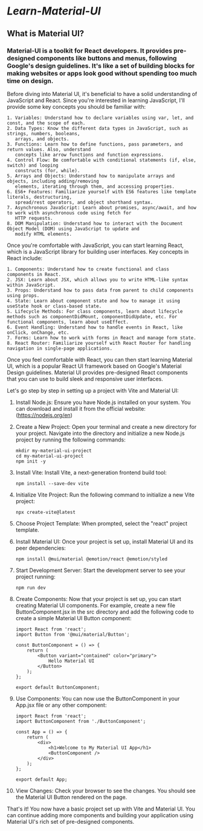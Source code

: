 # *Learn-Material-UI*

## What is Material UI?

### Material-UI is a toolkit for React developers. It provides pre-designed components like buttons and menus, following Google's design guidelines. It's like a set of building blocks for making websites or apps look good without spending too much time on design.

Before diving into Material UI, it's beneficial to have a solid understanding of JavaScript and React. Since you're interested in learning JavaScript, I'll provide some key concepts you should be familiar with:

    1. Variables: Understand how to declare variables using var, let, and const, and the scope of each.
    2. Data Types: Know the different data types in JavaScript, such as strings, numbers, booleans, 
       arrays, and objects.
    3. Functions: Learn how to define functions, pass parameters, and return values. Also, understand 
       concepts like arrow functions and function expressions.
    4. Control Flow: Be comfortable with conditional statements (if, else, switch) and looping 
       constructs (for, while).
    5. Arrays and Objects: Understand how to manipulate arrays and objects, including adding/removing 
       elements, iterating through them, and accessing properties.
    6. ES6+ Features: Familiarize yourself with ES6 features like template literals, destructuring, 
       spread/rest operators, and object shorthand syntax.
    7. Asynchronous JavaScript: Learn about promises, async/await, and how to work with asynchronous code using fetch for 
       HTTP requests.
    8. DOM Manipulation: Understand how to interact with the Document Object Model (DOM) using JavaScript to update and 
       modify HTML elements.

Once you're comfortable with JavaScript, you can start learning React, which is a JavaScript library for building user interfaces. Key concepts in React include:


    1. Components: Understand how to create functional and class components in React.
    2. JSX: Learn about JSX, which allows you to write HTML-like syntax within JavaScript.
    3. Props: Understand how to pass data from parent to child components using props.
    4. State: Learn about component state and how to manage it using useState hook or class-based state.
    5. Lifecycle Methods: For class components, learn about lifecycle methods such as componentDidMount, componentDidUpdate, etc. For functional components, learn about useEffect.
    6. Event Handling: Understand how to handle events in React, like onClick, onChange, etc.
    7. Forms: Learn how to work with forms in React and manage form state.
    8. React Router: Familiarize yourself with React Router for handling navigation in single-page applications.

Once you feel comfortable with React, you can then start learning Material UI, which is a popular React UI framework based on Google's Material Design guidelines. Material UI provides pre-designed React components that you can use to build sleek and responsive user interfaces.

Let's go step by step in setting up a project with Vite and Material UI: 

1. Install Node.js: Ensure you have Node.js installed on your system. You can download and install it from the official website: (https://nodejs.org/en)

2. Create a New Project: Open your terminal and create a new directory for your project. Navigate into the directory and initialize a new Node.js project by running the following commands:
       
       mkdir my-material-ui-project
       cd my-material-ui-project
       npm init -y


3. Install Vite: Install Vite, a next-generation frontend build tool:
       
       npm install --save-dev vite

4. Initialize Vite Project: Run the following command to initialize a new Vite project:
       
       npx create-vite@latest

5. Choose Project Template: When prompted, select the "react" project template.

6. Install Material UI: Once your project is set up, install Material UI and its peer dependencies:
       
       npm install @mui/material @emotion/react @emotion/styled
   
7. Start Development Server: Start the development server to see your project running:
       
       npm run dev
   
8. Create Components: Now that your project is set up, you can start creating Material UI components. For example, create a new file ButtonComponent.jsx in the src directory and add the following code to create a simple Material UI Button component:
       
       import React from 'react';
       import Button from '@mui/material/Button';
       
       const ButtonComponent = () => {
           return (
               <Button variant="contained" color="primary">
                   Hello Material UI
               </Button>
           );
       };
       
       export default ButtonComponent;

9. Use Components: You can now use the ButtonComponent in your App.jsx file or any other component:
       
       import React from 'react';
       import ButtonComponent from './ButtonComponent';
       
       const App = () => {
           return (
               <div>
                   <h1>Welcome to My Material UI App</h1>
                   <ButtonComponent />
               </div>
           );
       };
       
       export default App;

10. View Changes: Check your browser to see the changes. You should see the Material UI Button rendered on the page.

That's it! You now have a basic project set up with Vite and Material UI. You can continue adding more components and building your application using Material UI's rich set of pre-designed components.
